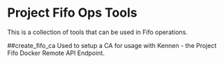 # Project Fifo Ops Tools
This is a collection of tools that can be used in Fifo operations.

##create_fifo_ca
Used to setup a CA for usage with Kennen - the Project Fifo Docker Remote API Endpoint. 
